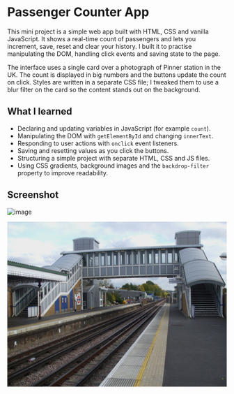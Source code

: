 # Passenger Counter App

This mini project is a simple web app built with HTML, CSS and vanilla JavaScript. It shows a real-time count of passengers and lets you increment, save, reset and clear your history. I built it to practise manipulating the DOM, handling click events and saving state to the page.

The interface uses a single card over a photograph of Pinner station in the UK. The count is displayed in big numbers and the buttons update the count on click. Styles are written in a separate CSS file; I tweaked them to use a blur filter on the card so the content stands out on the background.

## What I learned

- Declaring and updating variables in JavaScript (for example `count`).
- Manipulating the DOM with `getElementById` and changing `innerText`.
- Responding to user actions with `onclick` event listeners.
- Saving and resetting values as you click the buttons.
- Structuring a simple project with separate HTML, CSS and JS files.
- Using CSS gradients, background images and the `backdrop-filter` property to improve readability.

## Screenshot
<img width="2430" height="911" alt="image" src="https://github.com/user-attachments/assets/828975a3-da07-407c-b809-5c89f3881cdb" />

![Passenger Counter App running](station.jpeg)
